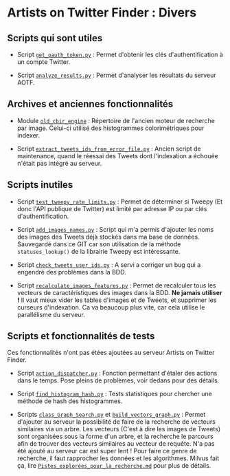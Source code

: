 # Artists on Twitter Finder : Divers

## Scripts qui sont utiles

* Script [`get_oauth_token.py`](get_oauth_token.py) :
  Permet d'obtenir les clés d'authentification à un compte Twitter.

* Script [`analyze_results.py`](analyze_results.py) :
  Permet d'analyser les résultats du serveur AOTF.

## Archives et anciennes fonctionnalités

* Module [`old_cbir_engine`](old_cbir_engine) :
  Répertoire de l'ancien moteur de recherche par image. Celui-ci utilisé des histogrammes colorimétriques pour indexer.

* Script [`extract_tweets_ids_from_error_file.py`](extract_tweets_ids_from_error_file.py) :
  Ancien script de maintenance, quand le réessai des Tweets dont l'indexation a échouée n'était pas intégré au serveur.


## Scripts inutiles

* Script [`test_tweepy_rate_limits.py`](test_tweepy_rate_limits.py) :
  Permet de déterminer si Tweepy (Et donc l'API publique de Twitter) est limité par adresse IP ou par clés d'authentification.

* Script [`add_images_names.py`](add_images_names.py) :
  Script qui m'a permis d'ajouter les noms des images des Tweets déjà stockés dans ma base de données.
  Sauvegardé dans ce GIT car son utilisation de la méthode `statuses_lookup()` de la librairie Tweepy est intéressante.

* Script [`check_tweets_user_ids.py`](check_tweets_user_ids.py) :
  A servi a corriger un bug qui a engendré des problèmes dans la BDD.

* Script [`recalculate_images_features.py`](recalculate_images_features.py) :
  Permet de recalculer tous les vecteurs de caractéristiques des images dans la BDD. **Ne jamais utiliser !** Il vaut mieux vider les tables d'images et de Tweets, et supprimer les curseurs d'indexation. Ca va beaucoup plus vite, car cela utilise le parallélisme du serveur.


## Scripts et fonctionnalités de tests

Ces fonctionnalités n'ont pas étées ajoutées au serveur Artists on Twitter Finder.

* Script [`action_dispatcher.py`](action_dispatcher.py) :
  Fonction permettant d'étaler des actions dans le temps. Pose pleins de problèmes, voir dedans pour des détails.

* Script [`find_histogram_hash.py`](find_histogram_hash.py) :
  Tests statistiques pour chercher une méthode de hash des histogrammes.

* Scripts [`class_Graph_Search.py`](class_Graph_Search.py) et [`build_vectors_graph.py`](build_vectors_graph.py) :
  Permet d'ajouter au serveur la possibilité de faire de la recherche de vecteurs similaires via un arbre. Les vecteurs (C'est à dire les images de Tweets) sont organisées sous la forme d'un arbre, et la recherche le parcours afin de trouver des vecteurs similaires au vecteur de requête. N'a pas été ajouté au serveur car est super lent ! Pour faire ce genre de recherche, il faut rapprocher les données et les algorithmes. Milvus fait ça, lire [`Pistes_explorées_pour_la_recherche.md`](../doc/Pistes_explorées_pour_la_recherche.md) pour plus de détails.
